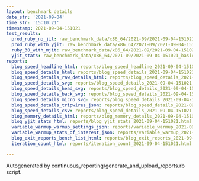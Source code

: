 ```yaml
---
layout: benchmark_details
date_str: '2021-09-04'
time_str: '15:10:21'
timestamp: 2021-09-04-151021
test_results:
  prod_ruby_no_jit: raw_benchmark_data/x86_64/2021-09/2021-09-04-151021_basic_benchmark_prod_ruby_no_jit.json
  prod_ruby_with_yjit: raw_benchmark_data/x86_64/2021-09/2021-09-04-151021_basic_benchmark_prod_ruby_with_yjit.json
  ruby_30_with_mjit: raw_benchmark_data/x86_64/2021-09/2021-09-04-151021_basic_benchmark_ruby_30_with_mjit.json
  yjit_stats: raw_benchmark_data/x86_64/2021-09/2021-09-04-151021_basic_benchmark_yjit_stats.json
reports:
  blog_speed_headline_html: reports/blog_speed_headline_2021-09-04-151021.html
  blog_speed_details_html: reports/blog_speed_details_2021-09-04-151021.html
  blog_speed_details_raw_details_html: reports/blog_speed_details_2021-09-04-151021.raw_details.html
  blog_speed_details_svg: reports/blog_speed_details_2021-09-04-151021.svg
  blog_speed_details_head_svg: reports/blog_speed_details_2021-09-04-151021.head.svg
  blog_speed_details_back_svg: reports/blog_speed_details_2021-09-04-151021.back.svg
  blog_speed_details_micro_svg: reports/blog_speed_details_2021-09-04-151021.micro.svg
  blog_speed_details_tripwires_json: reports/blog_speed_details_2021-09-04-151021.tripwires.json
  blog_speed_details_csv: reports/blog_speed_details_2021-09-04-151021.csv
  blog_memory_details_html: reports/blog_memory_details_2021-09-04-151021.html
  blog_yjit_stats_html: reports/blog_yjit_stats_2021-09-04-151021.html
  variable_warmup_warmup_settings_json: reports/variable_warmup_2021-09-04-151021.warmup_settings.json
  variable_warmup_stats_of_interest_json: reports/variable_warmup_2021-09-04-151021.stats_of_interest.json
  blog_exit_reports_bench_list_html: reports/blog_exit_reports_2021-09-04-151021.bench_list.html
  iteration_count_html: reports/iteration_count_2021-09-04-151021.html

---
```

Autogenerated by continuous_reporting/generate_and_upload_reports.rb script.

